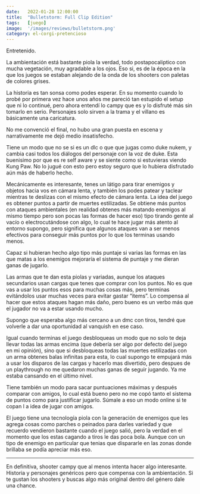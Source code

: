 ```yaml
---
date:   2022-01-28 12:00:00
title:  "Bulletstorm: Full Clip Edition"
tags:   [juego]
image:  '/images/reviews/bulletstorm.png'
category: el-corgi-pretencioso
---
```

Entretenido.

La ambientación está bastante piola la verdad, todo postapocaliptico con mucha vegetación, muy agradable a los ojos. Eso si, es de la época en la que los juegos se estaban alejando de la onda de los shooters con paletas de colores grises.

La historia es tan sonsa como podes esperar. En su momento cuando lo probé por primera vez hace unos años me pareció tan estupido el setup que ni lo continué, pero ahora entendí lo campy que es y lo disfruté más sin tomarlo en serio. Personajes solo sirven a la trama y el villano es básicamente una caricatura.

No me convenció el final, no hubo una gran puesta en escena y narrativamente me dejó medio insatisfecho.

Tiene un modo que no se si es un dlc o que que jugas como duke nukem, y cambia casi todos los diálogos del personaje con la voz de duke. Esta buenisimo por que es re self aware y se siente como si estuvieras viendo Kung Paw. No lo jugué con esto pero estoy seguro que lo hubiera disfrutado aún más de haberlo hecho. 

Mecánicamente es interesante, tenes un látigo para tirar enemigos y objetos hacia vos en cámara lenta, y también los podes patear y taclear mientras te deslizas con el mismo efecto de cámara lenta. La idea del juego es obtener puntos a partir de muertes estilizadas. Se obtiene más puntos con ataques ambientales (en realidad obtenes más matando enemigos al mismo tiempo pero son pocas las formas de hacer eso) tipo tirando gente al vacío o electrocutándose con algo, lo cual te hace jugar más atento al entorno supongo, pero significa que algunos ataques van a ser menos efectivos para conseguir más puntos por lo que los terminas usando menos.

Capaz si hubieran hecho algo tipo más puntaje si varias las formas en las que matas a los enemigos mejoraría el sistema de puntaje y me dieran ganas de jugarlo.

Las armas que te dan esta piolas y variadas, aunque los ataques secundarios usan cargas que tenes que comprar con los puntos. No es que vas a usar los puntos esos para muchas cosas más, pero terminas evitándolos usar muchas veces para evitar gastar “items”. Lo compensa al hacer que estos ataques hagan más daño, pero bueno es un verbo más que el jugador no va a estar usando mucho.

Supongo que esperaba algo más cercano a un dmc con tiros, tendré que volverle a dar una oportunidad al vanquish en ese caso.

Igual cuando terminas el juego desbloqueas un modo que no solo te deja llevar todas las armas encima (que debería ser algo por defecto del juego en mi opinión), sino que si desbloqueas todas las muertes estilizadas con un arma obtenes balas infinitas para esta, lo cual supongo te empujará más a usar los disparos de las cargas y hacerlo mas divertido, pero despues de un playthrough no me quedaron muchas ganas de seguir jugando. Ya me estaba cansando en el último nivel.

Tiene también un modo para sacar puntuaciones máximas y después comparar con amigos, lo cual está bueno pero no me copó tanto el sistema de puntos como para justificar jugarlo. Súmale a eso un modo online si te copan l a idea de jugar con amigos.

El juego tiene una tecnología piola con la generación de enemigos que les agrega cosas como parches o peinados para darles variedad y que recuerdo vendieron bastante cuando el juego salió, pero la verdad en el momento que los estas cagando a tiros le das poca bola. Aunque con un tipo de enemigo en particular que tenias que dispararle en las zonas donde brillaba se podía apreciar más eso.

<hr>

En definitiva, shooter campy que al menos intenta hacer algo interesante. Historia y personajes genéricos pero que compensa con la ambientación. Si te gustan los shooters y buscas algo más original dentro del género dale una chance.


